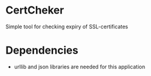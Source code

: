 # CertCheker
Simple tool for checking expiry of SSL-certificates


# Dependencies
* urllib and json libraries are needed for this application
